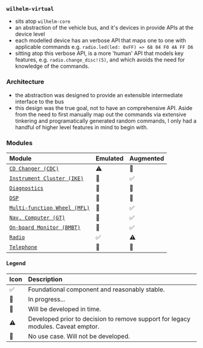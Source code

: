 ### `wilhelm-virtual`
- sits atop `wilhelm-core`
- an abstraction of the vehicle bus, and it's devices in provide APIs at the device level
- each modelled device has an verbose API that maps one to one with applicable commands e.g. `radio.led(led: 0xFF) => 68 04 F0 4A FF D6`
- sitting atop this verbose API, is a more 'human' API that models key features, e.g. `radio.change_disc!(5)`, and which avoids the need for knowledge of the commands.

### Architecture
- the abstraction was designed to provide an extensible intermediate interface to the bus
- this design was the true goal, not to have an comprehensive API. Aside from the need to first manually map out the commands via extensive tinkering and programatically generated random commands, I only had a handful of higher level features in mind to begin with.

### Modules

Module|Emulated|Augmented
:---|:---|:----
[`CD Changer (CDC)`](device/cdc/)|⚠️|🚫
[`Instrument Cluster (IKE)`](device/ike/)|🚫|✅
[`Diagnostics`](device/diag/)|🔧|🚫
[`DSP`](device/dsp/)|🎯|🚫
[`Multi-function Wheel (MFL)`](device/mfl/)|🚫|✅
[`Nav. Computer (GT)`](device/gfx/)|🚫|✅
[`On-board Monitor (BMBT)`](device/bmbt/)|🚫|✅
[`Radio`](device/radio/)|✅|⚠️
[`Telephone`](device/tel/)|🔧|🚫

#### Legend
Icon|Description
:---|:---
✅ | Foundational component and reasonably stable.
🔧 | In progress...
🎯 | Will be developed in time.
⚠️ | Developed prior to decision to remove support for legacy modules. Caveat emptor.
🚫 | No use case. Will not be developed.
